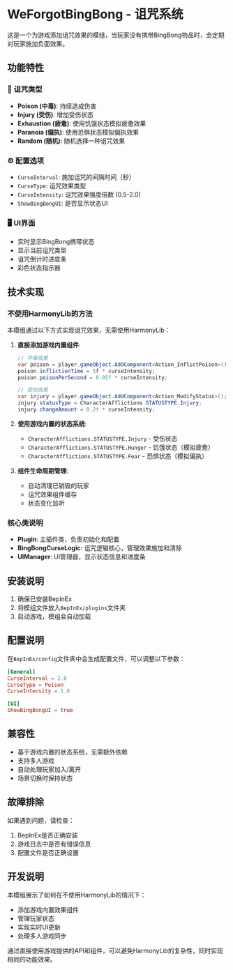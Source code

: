 # WeForgotBingBong - 诅咒系统

这是一个为游戏添加诅咒效果的模组，当玩家没有携带BingBong物品时，会定期对玩家施加负面效果。

## 功能特性

### 🎯 诅咒类型
- **Poison (中毒)**: 持续造成伤害
- **Injury (受伤)**: 增加受伤状态
- **Exhaustion (疲惫)**: 使用饥饿状态模拟疲惫效果
- **Paranoia (偏执)**: 使用恐惧状态模拟偏执效果
- **Random (随机)**: 随机选择一种诅咒效果

### ⚙️ 配置选项
- `CurseInterval`: 施加诅咒的间隔时间（秒）
- `CurseType`: 诅咒效果类型
- `CurseIntensity`: 诅咒效果强度倍数 (0.5-2.0)
- `ShowBingBongUI`: 是否显示状态UI

### 🖥️ UI界面
- 实时显示BingBong携带状态
- 显示当前诅咒类型
- 诅咒倒计时进度条
- 彩色状态指示器

## 技术实现

### 不使用HarmonyLib的方法
本模组通过以下方式实现诅咒效果，无需使用HarmonyLib：

1. **直接添加游戏内置组件**:
   ```csharp
   // 中毒效果
   var poison = player.gameObject.AddComponent<Action_InflictPoison>();
   poison.inflictionTime = 5f * curseIntensity;
   poison.poisonPerSecond = 0.05f * curseIntensity;
   
   // 受伤效果
   var injury = player.gameObject.AddComponent<Action_ModifyStatus>();
   injury.statusType = CharacterAfflictions.STATUSTYPE.Injury;
   injury.changeAmount = 0.2f * curseIntensity;
   ```

2. **使用游戏内置的状态系统**:
   - `CharacterAfflictions.STATUSTYPE.Injury` - 受伤状态
   - `CharacterAfflictions.STATUSTYPE.Hunger` - 饥饿状态（模拟疲惫）
   - `CharacterAfflictions.STATUSTYPE.Fear` - 恐惧状态（模拟偏执）

3. **组件生命周期管理**:
   - 自动清理已销毁的玩家
   - 诅咒效果组件缓存
   - 状态变化监听

### 核心类说明

- **Plugin**: 主插件类，负责初始化和配置
- **BingBongCurseLogic**: 诅咒逻辑核心，管理效果施加和清除
- **UIManager**: UI管理器，显示状态信息和进度条

## 安装说明

1. 确保已安装BepInEx
2. 将模组文件放入`BepInEx/plugins`文件夹
3. 启动游戏，模组会自动加载

## 配置说明

在`BepInEx/config`文件夹中会生成配置文件，可以调整以下参数：

```toml
[General]
CurseInterval = 2.0
CurseType = Poison
CurseIntensity = 1.0

[UI]
ShowBingBongUI = true
```

## 兼容性

- 基于游戏内置的状态系统，无需额外依赖
- 支持多人游戏
- 自动处理玩家加入/离开
- 场景切换时保持状态

## 故障排除

如果遇到问题，请检查：
1. BepInEx是否正确安装
2. 游戏日志中是否有错误信息
3. 配置文件是否正确设置

## 开发说明

本模组展示了如何在不使用HarmonyLib的情况下：
- 添加游戏内置效果组件
- 管理玩家状态
- 实现实时UI更新
- 处理多人游戏同步

通过直接使用游戏提供的API和组件，可以避免HarmonyLib的复杂性，同时实现相同的功能效果。
